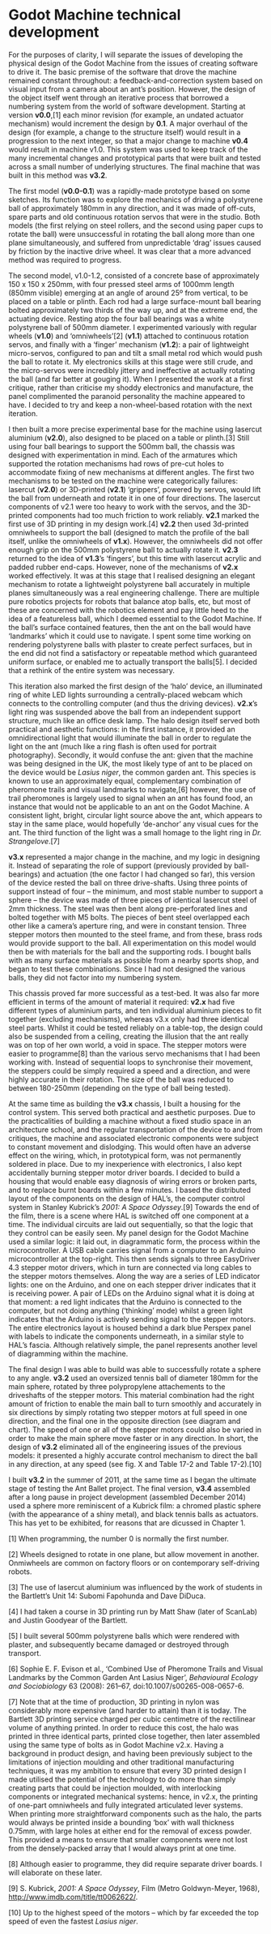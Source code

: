 Godot Machine technical development
===================================

For the purposes of clarity, I will separate the issues of developing the physical design of the Godot Machine from the issues of creating software to drive it. The basic premise of the software that drove the machine remained constant throughout: a feedback-and-correction system based on visual input from a camera about an ant’s position. However, the design of the object itself went through an iterative process that borrowed a numbering system from the world of software development. Starting at version **v0.0**,[1] each minor revision (for example, an undated actuator mechanism) would increment the design by **0.1**. A major overhaul of the design (for example, a change to the structure itself) would result in a progression to the next integer, so that a major change to machine **v0.4** would result in machine v1.0. This system was used to keep track of the many incremental changes and prototypical parts that were built and tested across a small number of underlying structures. The final machine that was built in this method was **v3.2**.

The first model (**v0.0-0.1**) was a rapidly-made prototype based on some sketches. Its function was to explore the mechanics of driving a polystyrene ball of approximately 180mm in any direction, and it was made of off-cuts, spare parts and old continuous rotation servos that were in the studio. Both models (the first relying on steel rollers, and the second using paper cups to rotate the ball) were unsuccessful in rotating the ball along more than one plane simultaneously, and suffered from unpredictable ‘drag’ issues caused by friction by the inactive drive wheel. It was clear that a more advanced method was required to progress.

The second model, v1.0-1.2, consisted of a concrete base of approximately 150 x 150 x 250mm, with four pressed steel arms of 1000mm length (850mm visible) emerging at an angle of around 25º from vertical, to be placed on a table or plinth. Each rod had a large surface-mount ball bearing bolted approximately two thirds of the way up, and at the extreme end, the actuating device. Resting atop the four ball bearings was a white polystyrene ball of 500mm diameter. I experimented variously with regular wheels (**v1.0**) and ‘omniwheels’[2] (**v1.1**) attached to continuous rotation servos, and finally with a ‘finger’ mechanism (**v1.2**): a pair of lightweight micro-servos, configured to pan and tilt a small metal rod which would push the ball to rotate it. My electronics skills at this stage were still crude, and the micro-servos were incredibly jittery and ineffective at actually rotating the ball (and far better at gouging it). When I presented the work at a first critique, rather than criticise my shoddy electronics and manufacture, the panel complimented the paranoid personality the machine appeared to have. I decided to try and keep a non-wheel-based rotation with the next iteration.

I then built a more precise experimental base for the machine using lasercut aluminium (**v2.0**), also designed to be placed on a table or plinth.[3] Still using four ball bearings to support the 500mm ball, the chassis was designed with experimentation in mind. Each of the armatures which supported the rotation mechanisms had rows of pre-cut holes to accommodate fixing of new mechanisms at different angles. The first two mechanisms to be tested on the machine were categorically failures: lasercut (**v2.0**) or 3D-printed (**v2.1**) ‘grippers’, powered by servos, would lift the ball from underneath and rotate it in one of four directions. The lasercut components of v2.1 were too heavy to work with the servos, and the 3D-printed components had too much friction to work reliably. **v2.1** marked the first use of 3D printing in my design work.[4] **v2.2** then used 3d-printed omniwheels to support the ball (designed to match the profile of the ball itself, unlike the omniwheels of **v1.x**). However, the omniwheels did not offer enough grip on the 500mm polystyrene ball to actually rotate it. **v2.3** returned to the idea of **v1.3**’s ‘fingers’, but this time with lasercut acrylic and padded rubber end-caps. However, none of the mechanisms of **v2.x** worked effectively. It was at this stage that I realised designing an elegant mechanism to rotate a lightweight polystyrene ball accurately in multiple planes simultaneously was a real engineering challenge. There are multiple pure robotics projects for robots that balance atop balls, etc, but most of these are concerned with the robotics element and pay little heed to the idea of a featureless ball, which I deemed essential to the Godot Machine. If the ball’s surface contained features, then the ant on the ball would have ‘landmarks’ which it could use to navigate. I spent some time working on rendering polystyrene balls with plaster to create perfect surfaces, but in the end did not find a satisfactory or repeatable method which guaranteed uniform surface, or enabled me to actually transport the balls[5]. I decided that a rethink of the entire system was necessary.

This iteration also marked the first design of the ‘halo’ device, an illuminated ring of white LED lights surrounding a centrally-placed webcam which connects to the controlling computer (and thus the driving devices). **v2.x**’s light ring was suspended above the ball from an independent support structure, much like an office desk lamp. The halo design itself served both practical and aesthetic functions: in the first instance, it provided an omnidirectional light that would illuminate the ball in order to regulate the light on the ant (much like a ring flash is often used for portrait photography). Secondly, it would confuse the ant: given that the machine was being designed in the UK, the most likely type of ant to be placed on the device would be *Lasius niger*, the common garden ant. This species is known to use an approximately equal, complementary combination of pheromone trails and visual landmarks to navigate,[6] however, the use of trail pheromones is largely used to signal when an ant has found food, an instance that would not be applicable to an ant on the Godot Machine. A consistent light, bright, circular light source above the ant, which appears to stay in the same place, would hopefully ‘de-anchor’ any visual cues for the ant. The third function of the light was a small homage to the light ring in *Dr. Strangelove*.[7]

**v3.x** represented a major change in the machine, and my logic in designing it. Instead of separating the role of support (previously provided by ball-bearings) and actuation (the one factor I had changed so far), this version of the device rested the ball on three drive-shafts. Using three points of support instead of four – the minimum, and most stable number to support a sphere – the device was made of three pieces of identical lasercut steel of 2mm thickness. The steel was then bent along pre-perforated lines and bolted together with M5 bolts. The pieces of bent steel overlapped each other like a camera’s aperture ring, and were in constant tension. Three stepper motors then mounted to the steel frame, and from these, brass rods would provide support to the ball. All experimentation on this model would then be with materials for the ball and the supporting rods. I bought balls with as many surface materials as possible from a nearby sports shop, and began to test these combinations. Since I had not designed the various balls, they did not factor into my numbering system.

This chassis proved far more successful as a test-bed. It was also far more efficient in terms of the amount of material it required: **v2.x** had five different types of aluminium parts, and ten individual aluminium pieces to fit together (excluding mechanisms), whereas v3.x only had three identical steel parts. Whilst it could be tested reliably on a table-top, the design could also be suspended from a ceiling, creating the illusion that the ant really was on top of her own world, a void in space. The stepper motors were easier to programme[8] than the various servo mechanisms that I had been working with. Instead of sequential loops to synchronise their movement, the steppers could be simply required a speed and a direction, and were highly accurate in their rotation. The size of the ball was reduced to between 180-250mm (depending on the type of ball being tested).

At the same time as building the **v3.x** chassis, I built a housing for the control system. This served both practical and aesthetic purposes. Due to the practicalities of building a machine without a fixed studio space in an architecture school, and the regular transportation of the device to and from critiques, the machine and associated electronic components were subject to constant movement and dislodging. This would often have an adverse effect on the wiring, which, in prototypical form, was not permanently soldered in place. Due to my inexperience with electronics, I also kept accidentally burning stepper motor driver boards. I decided to build a housing that would enable easy diagnosis of wiring errors or broken parts, and to replace burnt boards within a few minutes. I based the distributed layout of the components on the design of HAL’s, the computer control system in Stanley Kubrick’s *2001: A Space Odyssey*.[9] Towards the end of the film, there is a scene where HAL is switched off one component at a time. The individual circuits are laid out sequentially, so that the logic that they control can be easily seen. My panel design for the Godot Machine used a similar logic: it laid out, in diagrammatic form, the process within the microcontroller. A USB cable carries signal from a computer to an Arduino microcontroller at the top-right. This then sends signals to three EasyDriver 4.3 stepper motor drivers, which in turn are connected via long cables to the stepper motors themselves. Along the way are a series of LED indicator lights: one on the Arduino, and one on each stepper driver indicates that it is receiving power. A pair of LEDs on the Arduino signal what it is doing at that moment: a red light indicates that the Arduino is connected to the computer, but not doing anything (‘thinking’ mode) whilst a green light indicates that the Arduino is actively sending signal to the stepper motors. The entire electronics layout is housed behind a dark blue Perspex panel with labels to indicate the components underneath, in a similar style to HAL’s fascia. Although relatively simple, the panel represents another level of diagramming within the machine.

The final design I was able to build was able to successfully rotate a sphere to any angle. **v3.2** used an oversized tennis ball of diameter 180mm for the main sphere, rotated by three polypropylene attachements to the driveshafts of the stepper motors. This material combination had the right amount of friction to enable the main ball to turn smoothly and accurately in six directions by simply rotating two stepper motors at full speed in one direction, and the final one in the opposite direction (see diagram and chart). The speed of one or all of the stepper motors could also be varied in order to make the main sphere move faster or in any direction. In short, the design of **v3.2** eliminated all of the engineering issues of the previous models: it presented a highly accurate control mechanism to direct the ball in any direction, at any speed (see fig. X and Table 17-2 and Table 17-2).[10]

I built **v3.2** in the summer of 2011, at the same time as I began the ultimate stage of testing the Ant Ballet project. The final version, **v3.4** assembled after a long pause in project development (assembled December 2014) used a sphere more reminiscent of a Kubrick film: a chromed plastic sphere (with the appearance of a shiny metal), and black tennis balls as actuators. This has yet to be exhibited, for reasons that are dicussed in Chapter 1.

[1] When programming, the number 0 is normally the first number.

[2] Wheels designed to rotate in one plane, but allow movement in another. Onmiwheels are common on factory floors or on contemporary self-driving robots.

[3] The use of lasercut aluminium was influenced by the work of students in the Bartlett’s Unit 14: Subomi Fapohunda and Dave DiDuca.

[4] I had taken a course in 3D printing run by Matt Shaw (later of ScanLab) and Justin Goodyear of the Bartlett.

[5] I built several 500mm polystyrene balls which were rendered with plaster, and subsequently became damaged or destroyed through transport.

[6] Sophie E. F. Evison et al., ‘Combined Use of Pheromone Trails and Visual Landmarks by the Common Garden Ant Lasius Niger’, *Behavioural Ecology and Sociobiology* 63 (2008): 261–67, doi:10.1007/s00265-008-0657-6.

[7] Note that at the time of production, 3D printing in nylon was considerably more expensive (and harder to attain) than it is today. The Bartlett 3D printing service charged per cubic centimetre of the rectilinear volume of anything printed. In order to reduce this cost, the halo was printed in three identical parts, printed close together, then later assembled using the same type of bolts as in Godot Machine v2.x. Having a background in product design, and having been previously subject to the limitations of injection moulding and other traditional manufacturing techniques, it was my ambition to ensure that every 3D printed design I made utilised the potential of the technology to do more than simply creating parts that could be injection moulded, with interlocking components or integrated mechanical systems: hence, in v2.x, the printing of one-part omniwheels and fully integrated articulated lever systems. When printing more straightforward components such as the halo, the parts would always be printed inside a bounding ‘box’ with wall thickness 0.75mm, with large holes at either end for the removal of excess powder. This provided a means to ensure that smaller components were not lost from the densely-packed array that I would always print at one time.

[8] Although easier to programme, they did require separate driver boards. I will elaborate on these later.

[9] S. Kubrick, *2001: A Space Odyssey*, Film (Metro Goldwyn-Meyer, 1968), http://www.imdb.com/title/tt0062622/.

[10] Up to the highest speed of the motors – which by far exceeded the top speed of even the fastest *Lasius niger*.
